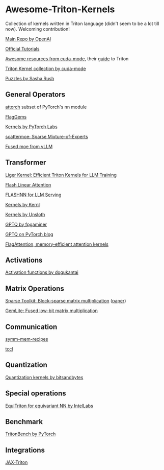 # Awesome-Triton-Kernels
Collection of kernels written in Triton language (didn't seem to be a lot till now). Welcoming contribution!

[Main Repo by OpenAI](https://github.com/openai/triton)

[Official Tutorials](https://triton-lang.org/main/getting-started/tutorials/index.html)

[Awesome resources from cuda-mode](https://github.com/cuda-mode/resource-stream), their [guide](https://www.youtube.com/watch?v=DdTsX6DQk24&ab_channel=CUDAMODE) to Triton

[Triton Kernel collection by cuda-mode](https://github.com/cuda-mode/triton-index)

[Puzzles by Sasha Rush](https://github.com/srush/Triton-Puzzles)

## General Operators
[attorch](https://github.com/BobMcDear/attorch) subset of PyTorch's nn module

[FlagGems](https://github.com/FlagOpen/FlagGems)

[Kernels by PyTorch Labs](https://github.com/pytorch-labs/applied-ai)

[scattermoe: Sparse Mixture-of-Experts](https://github.com/shawntan/scattermoe)

[Fused moe from vLLM](https://github.com/vllm-project/vllm/blob/main/vllm/model_executor/layers/fused_moe/fused_moe.py)

## Transformer
[Liger Kernel: Efficient Triton Kernels for LLM Training](https://github.com/linkedin/Liger-Kernel)

[Flash Linear Attention](https://github.com/sustcsonglin/flash-linear-attention)

[FLASHNN for LLM Serving](https://github.com/AlibabaPAI/FLASHNN)

[Kernels by Kernl](https://github.com/ELS-RD/kernl)

[Kernels by Unsloth](https://github.com/unslothai/unsloth)

[GPTQ by fpgaminer](https://github.com/fpgaminer/GPTQ-triton)

[GPTQ on PyTorch blog](https://pytorch.org/blog/accelerating-triton/)

[FlagAttention, memory-efficient attention kernels](https://github.com/FlagOpen/FlagAttention)

## Activations
[Activation functions by dogukantai](https://github.com/dogukantai/triton-activations)

## Matrix Operations
[Sparse Toolkit: Block-sparse matrix multiplication](https://github.com/stanford-futuredata/stk) ([paper](https://openreview.net/forum?id=doa11nN5vG))

[GemLite: Fused low-bit matrix multiplication](https://github.com/mobiusml/gemlite)

## Communication
[symm-mem-recipes](https://github.com/yifuwang/symm-mem-recipes)

[tccl](https://github.com/cchan/tccl)

## Quantization
[Quantization kernels by bitsandbytes](https://github.com/bitsandbytes-foundation/bitsandbytes/tree/main/bitsandbytes/triton)

## Special operations
[EquiTriton for equivariant NN by IntelLabs](https://github.com/IntelLabs/EquiTriton)

## Benchmark
[TritonBench by PyTorch](https://github.com/pytorch-labs/tritonbench)

## Integrations
[JAX-Triton](https://github.com/jax-ml/jax-triton)
